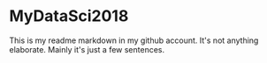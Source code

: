 # MyDataSci2018
This is my readme markdown in my github account.
It's not anything elaborate. 
Mainly it's just a few sentences. 
